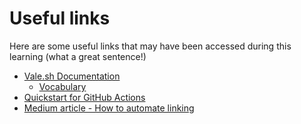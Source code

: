 # Useful links

Here are some useful links that may have been accessed during this learning (what a great sentence!)

* [Vale.sh Documentation](https://vale.sh/docs/topics/scoping/)
    * [Vocabulary](https://vale.sh/docs/topics/vocab/)
* [Quickstart for GitHub Actions](https://docs.github.com/en/actions/writing-workflows/quickstart)
* [Medium article - How to automate linking](https://wise4rmgodadmob.medium.com/how-to-automate-linting-your-documentation-using-vale-and-github-actions-2726033f0d6c)